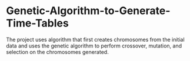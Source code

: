 # Genetic-Algorithm-to-Generate-Time-Tables
The project uses algorithm that first creates chromosomes from the initial data and uses the genetic algorithm to perform crossover, mutation, and selection on the chromosomes generated. 
